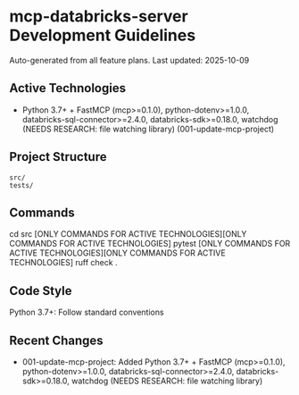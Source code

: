 # mcp-databricks-server Development Guidelines

Auto-generated from all feature plans. Last updated: 2025-10-09

## Active Technologies
- Python 3.7+ + FastMCP (mcp>=0.1.0), python-dotenv>=1.0.0, databricks-sql-connector>=2.4.0, databricks-sdk>=0.18.0, watchdog (NEEDS RESEARCH: file watching library) (001-update-mcp-project)

## Project Structure
```
src/
tests/
```

## Commands
cd src [ONLY COMMANDS FOR ACTIVE TECHNOLOGIES][ONLY COMMANDS FOR ACTIVE TECHNOLOGIES] pytest [ONLY COMMANDS FOR ACTIVE TECHNOLOGIES][ONLY COMMANDS FOR ACTIVE TECHNOLOGIES] ruff check .

## Code Style
Python 3.7+: Follow standard conventions

## Recent Changes
- 001-update-mcp-project: Added Python 3.7+ + FastMCP (mcp>=0.1.0), python-dotenv>=1.0.0, databricks-sql-connector>=2.4.0, databricks-sdk>=0.18.0, watchdog (NEEDS RESEARCH: file watching library)

<!-- MANUAL ADDITIONS START -->
<!-- MANUAL ADDITIONS END -->